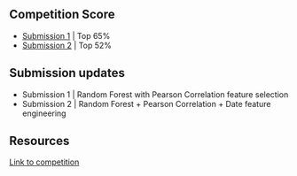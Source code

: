 ## Competition Score
- [Submission 1](https://github.com/chuvalniy/Kaggle/blob/main/Predict%20CO2%20Emissions%20in%20Rwanda/random-forest-correlation-feature-selection.ipynb) | Top 65%
- [Submission 2](https://github.com/chuvalniy/Kaggle/blob/main/Predict%20CO2%20Emissions%20in%20Rwanda/random-forest-correlation-feature-selection-2.ipynb) | Top 52%

## Submission updates
- Submission 1 | Random Forest with Pearson Correlation feature selection
- Submission 2 | Random Forest + Pearson Correlation + Date feature engineering 

## Resources
[Link to competition](https://www.kaggle.com/competitions/playground-series-s3e20)
